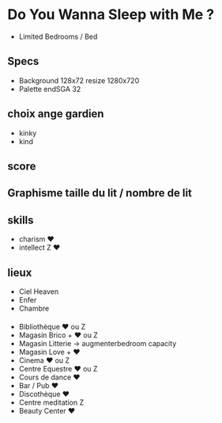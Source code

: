 # Do You Wanna Sleep with Me ?
- Limited Bedrooms / Bed

## Specs
- Background 128x72 resize 1280x720
- Palette  endSGA 32

## choix ange gardien
- kinky
- kind

## score

## Graphisme taille du lit / nombre de lit

## skills
- charism ❤️
- intellect Z
❤️

## lieux
- Ciel Heaven
- Enfer
- Chambre

#### 
- Bibliothèque ❤️ ou Z
- Magasin Brico + ❤️ ou Z
- Magasin Litterie -> augmenterbedroom capacity
- Magasin Love + ❤️
- Cinema ❤️ ou Z
- Centre Equestre ❤️ ou Z
- Cours de dance ❤️
- Bar / Pub ❤️
- Discothèque ❤️
- Centre meditation Z
- Beauty Center ❤️
